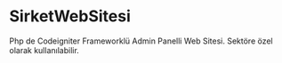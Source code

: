 # SirketWebSitesi
Php de Codeigniter Frameworklü Admin Panelli Web Sitesi. Sektöre özel olarak kullanılabilir.
